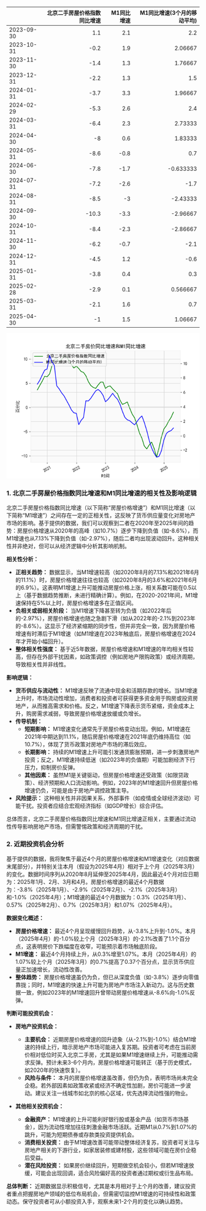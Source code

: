 |            |   北京二手房屋价格指数同比增速 |   M1同比增速 |   M1同比增速(3个月的移动平均) |
|:-----------|-------------------------------:|-------------:|------------------------------:|
| 2023-09-30 |                            1.1 |          2.1 |                      2.2      |
| 2023-10-31 |                           -0.2 |          1.9 |                      2.06667  |
| 2023-11-30 |                           -1.4 |          1.3 |                      1.76667  |
| 2023-12-31 |                           -2.2 |          1.3 |                      1.5      |
| 2024-01-31 |                           -3.7 |          3.3 |                      1.96667  |
| 2024-02-29 |                           -5.3 |          2.6 |                      2.4      |
| 2024-03-31 |                           -6.4 |          2.3 |                      2.73333  |
| 2024-04-30 |                           -8   |          0.6 |                      1.83333  |
| 2024-05-31 |                           -8.6 |         -0.8 |                      0.7      |
| 2024-06-30 |                           -7.8 |         -1.7 |                     -0.633333 |
| 2024-07-31 |                           -7.2 |         -2.6 |                     -1.7      |
| 2024-08-31 |                           -8.5 |         -3   |                     -2.43333  |
| 2024-09-30 |                          -10.3 |         -3.3 |                     -2.96667  |
| 2024-10-31 |                           -8.4 |         -2.3 |                     -2.86667  |
| 2024-11-30 |                           -6.2 |         -0.7 |                     -2.1      |
| 2024-12-31 |                           -4.5 |          1.2 |                     -0.6      |
| 2025-01-31 |                           -3.8 |          0.4 |                      0.3      |
| 2025-02-28 |                           -2.9 |          0.1 |                      0.566667 |
| 2025-03-31 |                           -2.1 |          1.6 |                      0.7      |
| 2025-04-30 |                           -1   |          1.5 |                      1.06667  |

![图](home_price.png)

### 1. 北京二手房屋价格指数同比增速和M1同比增速的相关性及影响逻辑

北京二手房屋价格指数同比增速（以下简称“房屋价格增速”）和M1同比增速（以下简称“M1增速”）之间存在一定的正相关性，这反映了货币供应量变化对房地产市场的影响。基于提供的数据，我们可以观察到二者在2020年至2025年间的趋势：房屋价格增速从2020年的高峰（如10.7%）逐步下降到负值（如-8.6%），而M1增速也从7.13%下降到负值（如-2.97%），随后二者均出现波动回升。这种相关性并非绝对，但可以从经济逻辑中分析其影响机制。

**相关性分析：**
- **正相关趋势：** 数据显示，当M1增速较高（如2020年8月的7.13%和2021年6月的11.1%）时，房屋价格增速往往也较高（如2020年8月的3.6%和2021年6月的6.9%）。这表明M1增速上升可能推动房屋价格上涨，相关系数可能在0.5以上（基于数据趋势推断，未进行精确计算）。例如，在2020-2021年间，M1增速保持在5%以上时，房屋价格增速多在正值区间。
- **负相关或弱相关阶段：** 当M1增速下降甚至转为负值（如2022年后的-2.97%），房屋价格增速也随之急剧下滑（如从2022年的-2.1%到2023年的-8.6%）。这显示了经济紧缩期的同步性，但并非完全一致，因为房屋价格增速有时滞后于M1增速（如M1增速在2023年触底后，房屋价格增速在2024年才开始小幅回升）。
- **整体相关性强度：** 基于近5年数据，房屋价格增速和M1增速的年均相关性较高，但存在外部干扰因素，如政策调控（例如房地产限购政策）或经济周期，导致相关性并非线性。

**影响逻辑：**
- **货币供应与流动性：** M1增速反映了流通中现金和活期存款的增长。当M1增速上升时，市场流动性增加，消费者和投资者可获得更多资金用于购房或投资房地产，从而推高需求和价格。反之，M1增速下降表示货币紧缩，资金成本上升，购房需求减弱，导致房屋价格增速放缓或负增长。
- **传导机制：** 
  - **短期影响：** M1增速变化通常先于房屋价格变动出现。例如，M1增速在2021年中期达到11.1%，随后房屋价格增速在2021年底仍维持高位（如10.7%），体现了货币政策对房地产市场的滞后效应。
  - **长期影响：** 持续的M1增速上升可能引发通货膨胀预期，进一步刺激房地产投资；反之，M1增速持续低迷（如2023年的负值期）可能加剧经济下行压力，抑制房价反弹。
  - **其他因素：** 虽然M1是关键驱动，但房屋价格增速还受政策（如限贷政策）、经济预期和人口流动影响。例如，2023年的M1增速回升但房屋价格增速仍负，可能是由于房地产调控政策主导。
- **风险提示：** 这种相关性并非因果关系，外部事件（如疫情或全球经济波动）可能干扰。投资者应结合宏观经济指标（如GDP增长）综合评估。

总体而言，北京二手房屋价格指数同比增速和M1同比增速正相关，主要通过流动性传导影响房地产市场，但需警惕政策和经济周期的干扰。

### 2. 近期投资机会分析

基于提供的数据，我将聚焦于最近4个月的房屋价格增速和M1增速变化（对应数据末尾部分），并特别关注本月（假设为2025年4月）相对于上个月（2025年3月）的变化。数据时间序列从2020年8月延伸至2025年4月，因此最近4个月对应日期为：2025年1月、2月、3月和4月。房屋价格增速的最近4个月数据为：-3.8%（2025年1月）、-2.9%（2025年2月）、-2.1%（2025年3月）和-1.0%（2025年4月）；M1增速的最近4个月数据为：0.3%（2025年1月）、0.57%（2025年2月）、0.7%（2025年3月）和1.07%（2025年4月）。

**数据变化概述：**
- **房屋价格增速：** 最近4个月呈现缓慢回升趋势，从-3.8%上升到-1.0%。本月（2025年4月）的-1.0%较上个月（2025年3月）的-2.1%改善了1.1个百分点，这表明房价下跌幅度在收窄，可能预示着市场触底阶段。
- **M1增速：** 最近4个月持续上升，从0.3%增至1.07%。本月（2025年4月）的1.07%较上个月（2025年3月）的0.7%提高了0.37个百分点，显示货币供应量正加速增长，流动性改善。
- **整体趋势：** 房屋价格增速虽仍为负，但已从深度负值（如-3.8%）逐步向零值靠拢；同时，M1增速的快速上升可能为房地产市场注入新动力。这与历史数据一致，例如2023年的M1增速回升曾带动房屋价格增速从-8.6%向-1.0%反弹。

**判断可能投资机会：**
- **房地产投资机会：** 
  - **主要机会：** 近期房屋价格增速的回升迹象（从-2.1%到-1.0%）结合M1增速的持续上行，暗示房地产市场可能进入复苏期。投资者可考虑在当前房价相对低位时买入北京二手房，尤其是如果M1增速继续上升，可能推动需求反弹。预计未来3-6个月内，房屋价格增速可能转正（基于历史模式，如2020年的快速恢复）。
  - **风险与条件：** 本月的房屋价格增速虽改善，但仍为负，表明市场尚未完全企稳。若外部因素如政策收紧或经济不确定性加剧，房价可能进一步波动。建议关注一线城市如北京的核心区域，优先选择流动性强的物业。
  
- **其他相关投资机会：**
  - **金融资产：** M1增速的上升可能利好银行股或基金产品（如货币市场基金），因为流动性增加往往刺激金融市场活跃。近期M1从0.7%到1.07%的跳升，可能为短期债券或存款类投资提供机会。
  - **消费相关投资：** 由于M1增速改善可能带动整体经济复苏，投资者可关注与房地产相关的下游行业，如家居装修或建材股，这些领域可能在房价企稳后受益。
  - **潜在风险投资：** 如果房价继续回升，短期做空机会较小，但若M1增速放缓，可能会出现回调，适合风险偏好高的投资者通过期权或衍生品布局。

**总体判断：** 近期数据显示积极信号，尤其是本月相对于上个月的改善，建议投资者重点把握房地产领域的低位布局机会，但需密切监控M1增速的可持续性和政策动态。保守投资者可从小额投资入手，观察未来1-2个月的变化以确认趋势。